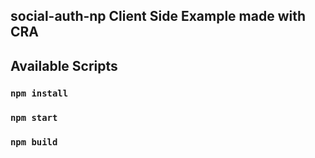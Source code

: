 ## social-auth-np Client Side Example made with CRA

## Available Scripts

### `npm install`

### `npm start`

### `npm build`
